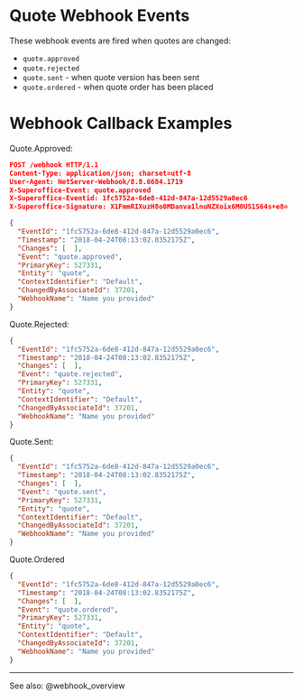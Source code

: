 # Quote Webhook Events

These webhook events are fired when quotes are changed:

* `quote.approved`
* `quote.rejected`
* `quote.sent` - when quote version has been sent
* `quote.ordered` - when quote order has been placed


# Webhook Callback Examples

Quote.Approved:

```json
POST /webhook HTTP/1.1
Content-Type: application/json; charset=utf-8
User-Agent: NetServer-Webhook/8.8.6684.1719
X-Superoffice-Event: quote.approved
X-Superoffice-Eventid: 1fc5752a-6de8-412d-847a-12d5529a0ec6
X-Superoffice-Signature: X1FmmRIXuzH8o0MDanva1lnuNZXoix6M0US1S64s+e8=

{
  "EventId": "1fc5752a-6de8-412d-847a-12d5529a0ec6",
  "Timestamp": "2018-04-24T08:13:02.8352175Z",
  "Changes": [  ],
  "Event": "quote.approved",
  "PrimaryKey": 527331,
  "Entity": "quote",
  "ContextIdentifier": "Default",
  "ChangedByAssociateId": 37201,
  "WebhookName": "Name you provided"
}
```

Quote.Rejected:

```json
{
  "EventId": "1fc5752a-6de8-412d-847a-12d5529a0ec6",
  "Timestamp": "2018-04-24T08:13:02.8352175Z",
  "Changes": [  ],
  "Event": "quote.rejected",
  "PrimaryKey": 527331,
  "Entity": "quote",
  "ContextIdentifier": "Default",
  "ChangedByAssociateId": 37201,
  "WebhookName": "Name you provided"
}
```

Quote.Sent:

```json
{
  "EventId": "1fc5752a-6de8-412d-847a-12d5529a0ec6",
  "Timestamp": "2018-04-24T08:13:02.8352175Z",
  "Changes": [  ],
  "Event": "quote.sent",
  "PrimaryKey": 527331,
  "Entity": "quote",
  "ContextIdentifier": "Default",
  "ChangedByAssociateId": 37201,
  "WebhookName": "Name you provided"
}
```

Quote.Ordered

```json
{
  "EventId": "1fc5752a-6de8-412d-847a-12d5529a0ec6",
  "Timestamp": "2018-04-24T08:13:02.8352175Z",
  "Changes": [  ],
  "Event": "quote.ordered",
  "PrimaryKey": 527331,
  "Entity": "quote",
  "ContextIdentifier": "Default",
  "ChangedByAssociateId": 37201,
  "WebhookName": "Name you provided"
}
```

-----------------
See also: @webhook_overview
